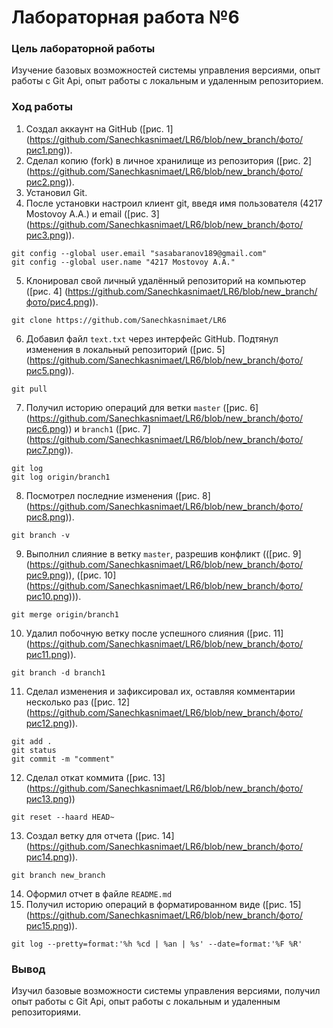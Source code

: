 # Лабораторная работа №6
### Цель лабораторной работы
Изучение базовых возможностей системы управления версиями, опыт работы с Git Api, опыт работы с локальным и удаленным репозиторием. 
### Ход работы
1) Создал аккаунт на GitHub ([рис. 1] (https://github.com/Sanechkasnimaet/LR6/blob/new_branch/фото/рис1.png)).
2)	Сделал копию (fork) в личное хранилище из репозитория ([рис. 2] (https://github.com/Sanechkasnimaet/LR6/blob/new_branch/фото/рис2.png)).
3)	Установил Git.
4)	После установки настроил клиент git, введя имя пользователя (4217 Mostovoy A.A.) и email ([рис. 3] (https://github.com/Sanechkasnimaet/LR6/blob/new_branch/фото/рис3.png)).
```
git config --global user.email "sasabaranov189@gmail.com"
git config --global user.name "4217 Mostovoy A.A."
```
5)	Клонировал свой личный удалённый репозиторий на компьютер ([рис. 4] (https://github.com/Sanechkasnimaet/LR6/blob/new_branch/фото/рис4.png)).
```
git clone https://github.com/Sanechkasnimaet/LR6
```
6)	Добавил файл `text.txt` через интерфейс GitHub. Подтянул изменения в локальный репозиторий ([рис. 5] (https://github.com/Sanechkasnimaet/LR6/blob/new_branch/фото/рис5.png)).
```
git pull
```
7) Получил историю операций для ветки `master` ([рис. 6] (https://github.com/Sanechkasnimaet/LR6/blob/new_branch/фото/рис6.png)) и `branch1` ([рис. 7] (https://github.com/Sanechkasnimaet/LR6/blob/new_branch/фото/рис7.png)).
```
git log
git log origin/branch1
```
8)  Посмотрел последние изменения ([рис. 8] (https://github.com/Sanechkasnimaet/LR6/blob/new_branch/фото/рис8.png)).
```
git branch -v
```
9) Выполнил слияние в ветку `master`, разрешив конфликт (([рис. 9] (https://github.com/Sanechkasnimaet/LR6/blob/new_branch/фото/рис9.png)), ([рис. 10] (https://github.com/Sanechkasnimaet/LR6/blob/new_branch/фото/рис10.png))).
```
git merge origin/branch1
```
10) Удалил побочную ветку после успешного слияния ([рис. 11] (https://github.com/Sanechkasnimaet/LR6/blob/new_branch/фото/рис11.png)).
```
git branch -d branch1
```
11) Сделал изменения и зафиксировал их, оставляя комментарии несколько раз ([рис. 12] (https://github.com/Sanechkasnimaet/LR6/blob/new_branch/фото/рис12.png)).
```
git add .
git status
git commit -m "comment"
```
12) Сделал откат коммита ([рис. 13] (https://github.com/Sanechkasnimaet/LR6/blob/new_branch/фото/рис13.png))
```
git reset --haard HEAD~
```
13) Создал ветку для отчета ([рис. 14] (https://github.com/Sanechkasnimaet/LR6/blob/new_branch/фото/рис14.png)).
```
git branch new_branch
```
14) Оформил отчет в файле `README.md`
15) Получил историю операций в форматированном виде ([рис. 15] (https://github.com/Sanechkasnimaet/LR6/blob/new_branch/фото/рис15.png)).
```
git log --pretty=format:'%h %cd | %an | %s' --date=format:'%F %R'
```
### Вывод
Изучил базовые возможности системы управления версиями, получил опыт работы с Git Api, опыт работы с локальным и удаленным репозиториями. 